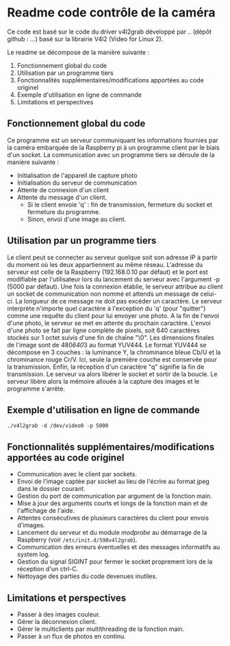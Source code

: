 # Readme code contrôle de la caméra

Ce code est basé sur le code du driver v4l2grab développé par .. (dépôt  github : ...) basé sur la librairie V4l2 (Video for Linux 2).

Le readme se décompose de la manière suivante :

1. Fonctionnement global du code
2. Utilisation par un programme tiers
3. Fonctionnalités supplémentaires/modifications apportées au code originel
4. Exemple d'utilisation en ligne de commande
5. Limitations et perspectives

## Fonctionnement global du code

Ce programme est un serveur communiquant les informations fournies par la caméra embarquée de la Raspberry pi à un programme client par le biais d'un socket. La communication avec un programme tiers se déroule de la manière suivante :

- Initialisation de l'appareil de capture photo
- Initialisation du serveur de communication
- Attente de connexion d'un client
- Attente du message d'un client.
  - Si le client envoie 'q' : fin de transmission, fermeture du socket et fermeture du programme.
  - Sinon, envoi d'une image au client.

## Utilisation par un programme tiers

Le client peut se connecter au serveur quelque soit son adresse IP à partir du moment où les deux appartiennent au même réseau. L'adresse du serveur est celle de la Raspberry (192.168.0.10 par défaut) et le port est modifiable par l'utilisateur lors du lancement du serveur avec l'argument  -p (5000 par défaut).
Une fois la connexion établie, le serveur attribue au client un socket de communication non nommé et attends un message de celui-ci. La longueur de ce message ne doit pas excéder un caractère. Le serveur interprète n'importe quel caractère à l'exception du 'q' (pour "quitter") comme une requête du client pour lui envoyer une photo. A la fin de l'envoi d'une photo, le serveur se met en attente du prochain caractère.
L'envoi d'une photo se fait par ligne complète de pixels, soit 640 caractères stockés sur 1 octet suivis d'une fin de chaîne "\0". Les dimensions finales de l'image sont de 480*640*3 au format YUV444.
Le format YUV444 se décompose en 3 couches : la luminance Y, la chrominance bleue Cb/U et la chrominance rouge Cr/V. Ici, seule la première couche est conservée pour la transmission.
Enfin, la réception d'un caractère "q" signifie la fin de transmission. Le serveur va alors libérer le socket et sortir de la boucle.
Le serveur libère alors la mémoire allouée à la capture des images et le programme s'arrête.

## Exemple d'utilisation en ligne de commande

````
./v4l2grab -d /dev/video0 -p 5000
````

## Fonctionnalités supplémentaires/modifications apportées au code originel

- Communication avec le client par sockets.
- Envoi de l'image captée par socket au lieu de l'écrire au format jpeg dans le dossier courant.
- Gestion du port de communication par argument de la fonction main.
- Mise à jour des arguments courts et longs de la fonction main et de l'affichage de l'aide.
- Attentes consécutives de plusieurs caractères du client pour envois d'images.
- Lancement du serveur et du module *modprobe* au démarrage de la Raspberry (voir `/etc/init.d/S98v4l2grab`).
- Communication des erreurs éventuelles et des messages informatifs au system log.
- Gestion du signal SIGINT pour fermer le socket proprement lors de la réception d'un ctrl-C.
- Nettoyage des parties du code devenues inutiles.

## Limitations et perspectives

- Passer à des images couleur.
- Gérer la déconnexion client.
- Gérer le multiclients par multithreading de la fonction main.
- Passer à un flux de photos en continu.
